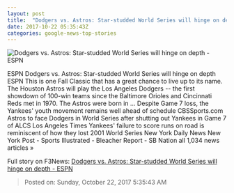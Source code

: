 ```yaml
---
layout: post
title:  "Dodgers vs. Astros: Star-studded World Series will hinge on depth - ESPN"
date: 2017-10-22 05:35:43Z
categories: google-news-top-stories
---
```


![Dodgers vs. Astros: Star-studded World Series will hinge on depth - ESPN](http://a3.espncdn.com/combiner/i?img=%2Fphoto%2F2017%2F1020%2Fastros_dodgers_16x9.jpg)

ESPN Dodgers vs. Astros: Star-studded World Series will hinge on depth ESPN This is one Fall Classic that has a great chance to live up to its name. The Houston Astros will play the Los Angeles Dodgers -- the first showdown of 100-win teams since the Baltimore Orioles and Cincinnati Reds met in 1970. The Astros were born in ... Despite Game 7 loss, the Yankees' youth movement remains well ahead of schedule CBSSports.com Astros to face Dodgers in World Series after shutting out Yankees in Game 7 of ALCS Los Angeles Times Yankees' failure to score runs on road is reminiscent of how they lost 2001 World Series New York Daily News New York Post - Sports Illustrated - Bleacher Report - SB Nation all 1,034 news articles »


Full story on F3News: [Dodgers vs. Astros: Star-studded World Series will hinge on depth - ESPN](http://www.f3nws.com/n/yMTBjB)

> Posted on: Sunday, October 22, 2017 5:35:43 AM
